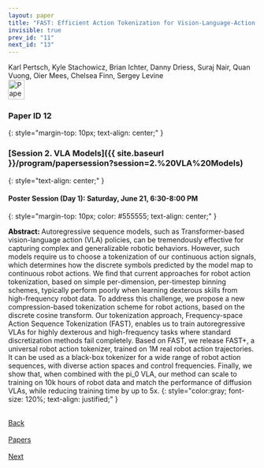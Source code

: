 ```yaml
---
layout: paper
title: "FAST: Efficient Action Tokenization for Vision-Language-Action Models"
invisible: true
prev_id: "11"
next_id: "13"
---
```

<div class="paper-authors">
  <div class="paper-author-box">
    <div class="paper-author-name">Karl Pertsch, Kyle Stachowicz, Brian Ichter, Danny Driess, Suraj Nair, Quan Vuong, Oier Mees, Chelsea Finn, Sergey Levine</div>
    <div class="paper-author-uni"></div>
  </div>
</div>

<div class="paper-pdf">
  <div>
    <a href="https://www.roboticsproceedings.org/rss21/p012.pdf" title="Download PDF" target="_blank">
      <img src="{{ site.baseurl }}/images/paper_link_cardinal_red.png" alt="Paper PDF" width="33" height="40" />
    </a>
  </div>
</div>

### Paper ID 12
{: style="margin-top: 10px; text-align: center;" }

### [Session 2. VLA Models]({{ site.baseurl }}/program/papersession?session=2.%20VLA%20Models)
{: style="text-align: center;" }

#### Poster Session (Day 1): Saturday, June 21, 6:30-8:00 PM
{: style="margin-top: 10px; color: #555555; text-align: center;" }

<b style="color: black;">Abstract: </b>Autoregressive sequence models, such as Transformer-based vision-language action (VLA) policies, can be tremendously effective for capturing complex and generalizable robotic behaviors. However, such models require us to choose a tokenization of our continuous action signals, which determines how the discrete symbols predicted by the model map to continuous robot actions. We find that current approaches for robot action tokenization, based on simple per-dimension, per-timestep binning schemes, typically perform poorly when learning dexterous skills from high-frequency robot data. To address this challenge, we propose a new compression-based tokenization scheme for robot actions, based on the discrete cosine transform. Our tokenization approach, Frequency-space Action Sequence Tokenization (FAST), enables us to train autoregressive VLAs for highly dexterous and high-frequency tasks where standard discretization methods fail completely. Based on FAST, we release FAST+, a universal robot action tokenizer, trained on 1M real robot action trajectories. It can be used as a black-box tokenizer for a wide range of robot action sequences, with diverse action spaces and control frequencies. Finally, we show that, when combined with the pi_0 VLA, our method can scale to training on 10k hours of robot data and match the performance of diffusion VLAs, while reducing training time by up to 5x.
{: style="color:gray; font-size: 120%; text-align: justified;" }

<div class="paper-menu">
  <div class="paper-menu-inner">
    <a href="{{ site.baseurl }}/program/papers/11/" title="Previous Paper">
            <div class="paper-menu-icon">
                <i class="fas fa-arrow-left"></i><br>
                <span class="paper-menu-label">Back</span>
            </div>
        </a>
    <a href="{{ site.baseurl }}/program/papers" title="All Papers">
      <div class="paper-menu-icon">
        <i class="fas fa-list"></i><br>
        <span class="paper-menu-label">Papers</span>
      </div>
    </a>
    <a href="{{ site.baseurl }}/program/papers/13/" title="Next Paper">
            <div class="paper-menu-icon">
                <i class="fas fa-arrow-right"></i><br>
                <span class="paper-menu-label">Next</span>
            </div>
        </a>
  </div>
</div>
